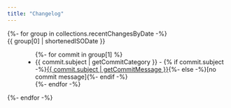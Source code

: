 ```yaml
---
title: "Changelog"
---
```


<dl>
{%- for group in collections.recentChangesByDate -%}
  <dt class="font-semibold text-center">{{ group[0] | shortenedISODate }}</dt>
  <dd>
    <ul>
      {%- for commit in group[1] %}
      <li data-date-rel="{{ commit.committerDateRel }}" data-date="{{ commit.committerDate }}" data-commit="{{ commit.hash }}" data-category="{{ commit.subject | getCommitCategory }}"><span class="inline-card" data-category="{{ commit.subject | getCommitCategory }}">{{ commit.subject | getCommitCategory }}</span> - {% if commit.subject -%}<a aria-label="View commit on Github" class="no-style" href="https://github.com/{{ site.github.username }}/{{ site.github.repo }}/commit/{{ commit.hash }}">{{ commit.subject | getCommitMessage }}</a>{%- else -%}[no commit message]{%- endif -%}
        </li>
      {%- endfor -%}
    </ul>
  </dd>
{%- endfor -%}
</dl>